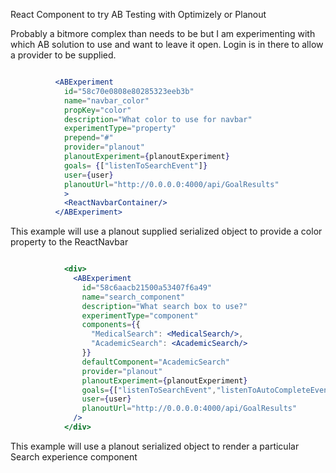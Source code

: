 
React Component to try AB Testing with Optimizely or Planout

Probably a bitmore complex than needs to be but I am experimenting with which AB solution to use and want to leave it open. Login is in there to allow a provider to be supplied.




```jsx

          <ABExperiment
            id="58c70e0808e80285323eeb3b"
            name="navbar_color"
            propKey="color"
            description="What color to use for navbar"
            experimentType="property"
            prepend="#"
            provider="planout"
            planoutExperiment={planoutExperiment}
            goals= {["listenToSearchEvent"]}
            user={user}
            planoutUrl="http://0.0.0.0:4000/api/GoalResults"
            >
            <ReactNavbarContainer/>
          </ABExperiment>


```

This example will use a planout supplied serialized object to provide a color property to the ReactNavbar


```jsx

            <div>
              <ABExperiment 
                id="58c6aacb21500a53407f6a49"
                name="search_component"
                description="What search box to use?"
                experimentType="component"
                components={{
                  "MedicalSearch": <MedicalSearch/>,
                  "AcademicSearch": <AcademicSearch/>                  
                }}
                defaultComponent="AcademicSearch"
                provider="planout"
                planoutExperiment={planoutExperiment}
                goals={["listenToSearchEvent","listenToAutoCompleteEvent"]}
                user={user}
                planoutUrl="http://0.0.0.0:4000/api/GoalResults"
              />
            </div>
```

This example will use a planout serialized object to render a particular Search experience component
